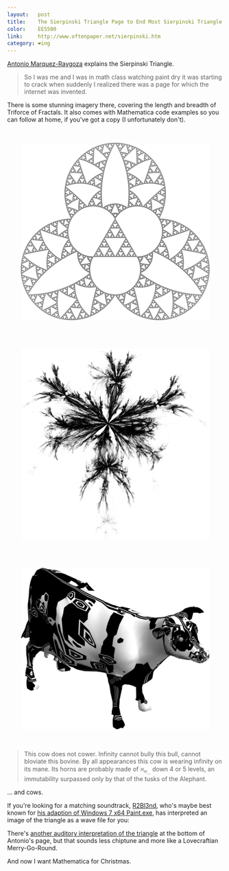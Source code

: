 ```yaml
---
layout:   post
title:    The Sierpinski Triangle Page to End Most Sierpinski Triangle Pages™
color:    EE5500
link:     http://www.oftenpaper.net/sierpinski.htm
category: ❤ing
---
```


[Antonio Marquez-Raygoza][antonio] explains the Sierpinski Triangle.

> So I was me and I was in math class watching paint dry it was starting to
> crack when suddenly I realized there was a page for which the internet was
> invented.

There is some stunning imagery there, covering the length and breadth of
Triforce of Fractals. It also comes with Mathematica code examples so you can
follow at home, if you've got a copy (I unfortunately don't).

<div class="image white background" style="padding: 2rem;">
    <img src="/img/sierpinski-1.png" alt="Sierpinski Triangle Awesomesauce">
</div>

<div class="image white background" style="padding: 2rem;">
    <img src="/img/sierpinski-2.png" alt="More Sierpinski Triangle Awesomesauce">
</div>

<div class="image white background" style="padding: 2rem;">
    <img src="/img/sierpinski-3.png" alt="Moo!">
</div>

> This cow does not cower. Infinity cannot bully this bull, cannot bloviate this
> bovine. By all appearances this cow is wearing infinity on its mane. Its horns
> are probably made of ℵ<sub>ℵ<sub>…</sub></sub> down 4
> or 5 levels, an immutability surpassed only by that of the tusks of the
> Alephant.

… and cows.

If you're looking for a matching soundtrack,
[R2Bl3nd](https://soundcloud.com/r2bl3nd), who's maybe best known for [his
adaption of Windows 7 x64 Paint.exe][paint], has interpreted an image of the
triangle as a wave file for you:

<div class="embed" data-url="https://soundcloud.com/r2bl3nd/sierpinski-triangle-image">
    
</div>

There's [another auditory interpretation of the triangle][mp3] at the bottom of
Antonio's page, but that sounds less chiptune and more like a Lovecraftian
Merry-Go-Round.

And now I want Mathematica for Christmas.

[antonio]: http://www.oftenpaper.net
[paint]: https://soundcloud.com/r2bl3nd/windows-7-x64-ms-paint-exe
[mp3]: http://www.oftenpaper.net/img/sierzrp2.mp3
